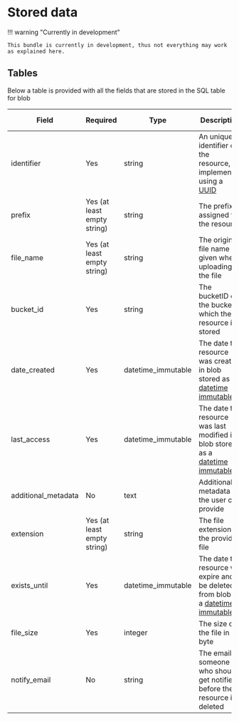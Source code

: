 # Stored data

!!! warning "Currently in development"

    This bundle is currently in development, thus not everything may work as explained here.

## Tables
Below a table is provided with all the fields that are stored in the SQL table for blob

| Field               | Required                    | Type                | Description                                                                                                                                       | Max. Size |
|---------------------|-----------------------------|---------------------|---------------------------------------------------------------------------------------------------------------------------------------------------|-----------|
| identifier          | Yes                         | string              | An unique identifier of the resource, implemented using a [UUID](https://en.wikipedia.org/wiki/Universally_unique_identifier)                     | 128       |
| prefix              | Yes (at least empty string) | string              | The prefix assigned to the resource                                                                                                               | 512       |
| file_name           | Yes (at least empty string) | string              | The original file name given when uploading the file                                                                                              | 512       |
| bucket_id           | Yes                         | string              | The bucketID of the bucket in which the resource is stored                                                                                        | 50        |
| date_created        | Yes                         | datetime_immutable  | The date the resource was created in blob stored as a [datetime immutable](https://www.php.net/manual/de/class.datetimeimmutable.php)             | -         |
| last_access         | Yes                         | datetime_immutable  | The date the resource was last modified in blob stored as a [datetime immutable](https://www.php.net/manual/de/class.datetimeimmutable.php)       | -         |
| additional_metadata | No                          | text                | Additional metadata the user can provide                                                                                                          | -         |
| extension           | Yes (at least empty string) | string              | The file extension of the provided file                                                                                                           | 64        |
| exists_until        | Yes                         | datetime_immutable  | The date the resource will expire and be deleted from blob as a [datetime immutable](https://www.php.net/manual/de/class.datetimeimmutable.php)   | -         |
| file_size           | Yes                         | integer             | The size of the file in byte                                                                                                                      | -         |
| notify_email        | No                          | string              | The email of someone who should get notified before the resource is deleted                                                                       | 255       |
